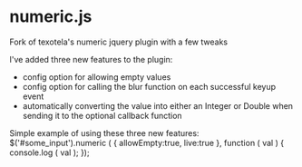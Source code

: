 # numeric.js
Fork of texotela's numeric jquery plugin with a few tweaks

I've added three new features to the plugin:
- config option for allowing empty values
- config option for calling the blur function on each successful keyup event
- automatically converting the value into either an Integer or Double when sending it to the optional callback function

Simple example of using these three new features:
$('#some_input').numeric ( { allowEmpty:true, live:true }, function ( val ) {
  console.log ( val );
});
